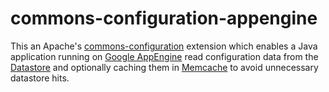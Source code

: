 commons-configuration-appengine
===============================

This an Apache's [commons-configuration](http://commons.apache.org/proper/commons-configuration/index.html) 
extension which enables a Java application running on [Google AppEngine](https://developers.google.com/appengine/) read configuration data from the [Datastore](https://developers.google.com/appengine/docs/java/datastore/) 
and optionally caching them in [Memcache](https://developers.google.com/appengine/docs/java/memcache/) to avoid unnecessary datastore hits.

